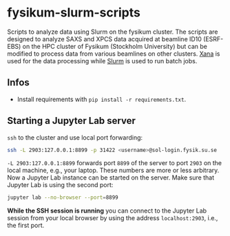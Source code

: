 # fysikum-slurm-scripts
Scripts to analyze data using Slurm on the fysikum cluster. The scripts are designed to analyze SAXS and XPCS data acquired at beamline ID10 (ESRF-EBS) on the HPC cluster of Fysikum (Stockholm University) but can be modified to process data from various beamlines on other clusters. [Xana](https://github.com/reiserm/Xana) is used for the data processing while [Slurm](https://slurm.schedmd.com/documentation.html) is used to run batch jobs.

## Infos
- Install requirements with `pip install -r requirements.txt`.

## Starting a Jupyter Lab server 

`ssh` to the cluster and use local port forwarding:

```sh
ssh -L 2903:127.0.0.1:8899 -p 31422 <username>@sol-login.fysik.su.se
```

`-L 2903:127.0.0.1:8899` forwards port `8899` of the server to port `2903` on the local machine, e.g., your laptop. These numbers are more or less arbitrary. Now a Jupyter Lab instance can be started on the server. Make sure that Jupyter Lab is using the second port:

```sh
jupyter lab --no-browser --port=8899
```

**While the SSH session is running** you can connect to the Jupyter Lab session from your local browser by using the address `localhost:2903`, i.e., the first port.
